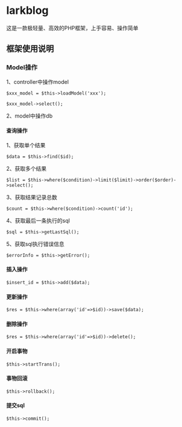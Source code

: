 # larkblog

这是一款极轻量、高效的PHP框架，上手容易、操作简单

## 框架使用说明

### Model操作

1、controller中操作model

    $xxx_model = $this->loadModel('xxx');

    $xxx_model->select();


2、model中操作db

#### 查询操作

1、获取单个结果

    $data = $this->find($id);

2、获取多个结果

    $list = $this->where($condition)->limit($limit)->order($order)->select();

3、获取结果记录总数

    $count = $this->where($condition)->count('id');

4、获取最后一条执行的sql

    $sql = $this->getLastSql();

5、获取sql执行错误信息

    $errorInfo = $this->getError();

#### 插入操作

    $insert_id = $this->add($data);

#### 更新操作

    $res = $this->where(array('id'=>$id))->save($data);

#### 删除操作

    $res = $this->where(array('id'=>$id))->delete();

#### 开启事物

    $this->startTrans();

#### 事物回滚

    $this->rollback();

#### 提交sql

    $this->commit();
